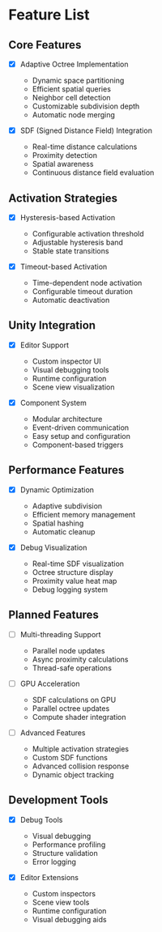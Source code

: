 # Feature List

## Core Features
- [x] Adaptive Octree Implementation
  - Dynamic space partitioning
  - Efficient spatial queries
  - Neighbor cell detection
  - Customizable subdivision depth
  - Automatic node merging

- [x] SDF (Signed Distance Field) Integration
  - Real-time distance calculations
  - Proximity detection
  - Spatial awareness
  - Continuous distance field evaluation

## Activation Strategies
- [x] Hysteresis-based Activation
  - Configurable activation threshold
  - Adjustable hysteresis band
  - Stable state transitions

- [x] Timeout-based Activation
  - Time-dependent node activation
  - Configurable timeout duration
  - Automatic deactivation

## Unity Integration
- [x] Editor Support
  - Custom inspector UI
  - Visual debugging tools
  - Runtime configuration
  - Scene view visualization

- [x] Component System
  - Modular architecture
  - Event-driven communication
  - Easy setup and configuration
  - Component-based triggers

## Performance Features
- [x] Dynamic Optimization
  - Adaptive subdivision
  - Efficient memory management
  - Spatial hashing
  - Automatic cleanup

- [x] Debug Visualization
  - Real-time SDF visualization
  - Octree structure display
  - Proximity value heat map
  - Debug logging system

## Planned Features
- [ ] Multi-threading Support
  - Parallel node updates
  - Async proximity calculations
  - Thread-safe operations

- [ ] GPU Acceleration
  - SDF calculations on GPU
  - Parallel octree updates
  - Compute shader integration

- [ ] Advanced Features
  - Multiple activation strategies
  - Custom SDF functions
  - Advanced collision response
  - Dynamic object tracking

## Development Tools
- [x] Debug Tools
  - Visual debugging
  - Performance profiling
  - Structure validation
  - Error logging

- [x] Editor Extensions
  - Custom inspectors
  - Scene view tools
  - Runtime configuration
  - Visual debugging aids